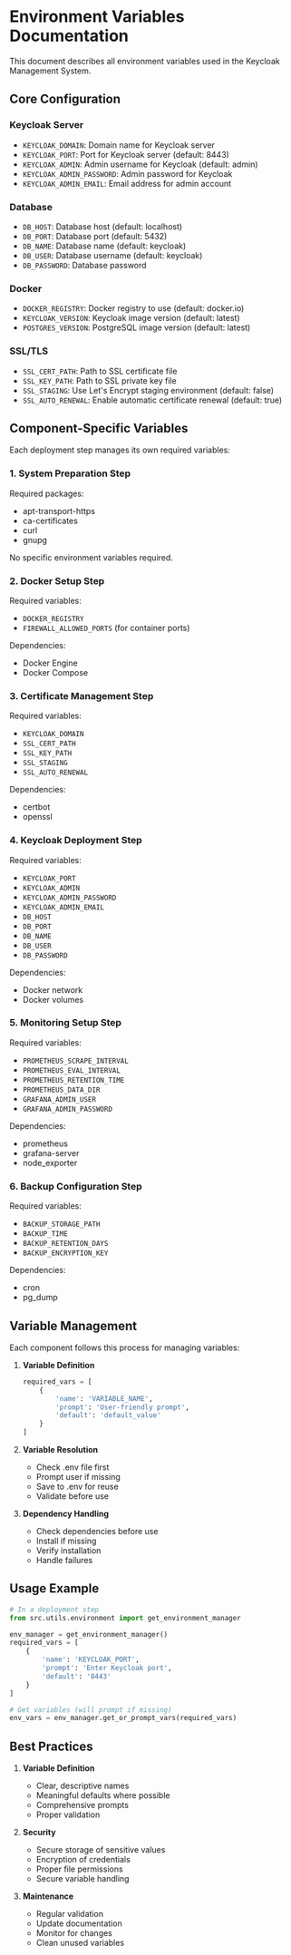 # Environment Variables Documentation

This document describes all environment variables used in the Keycloak Management System.

## Core Configuration

### Keycloak Server
- `KEYCLOAK_DOMAIN`: Domain name for Keycloak server
- `KEYCLOAK_PORT`: Port for Keycloak server (default: 8443)
- `KEYCLOAK_ADMIN`: Admin username for Keycloak (default: admin)
- `KEYCLOAK_ADMIN_PASSWORD`: Admin password for Keycloak
- `KEYCLOAK_ADMIN_EMAIL`: Email address for admin account

### Database
- `DB_HOST`: Database host (default: localhost)
- `DB_PORT`: Database port (default: 5432)
- `DB_NAME`: Database name (default: keycloak)
- `DB_USER`: Database username (default: keycloak)
- `DB_PASSWORD`: Database password

### Docker
- `DOCKER_REGISTRY`: Docker registry to use (default: docker.io)
- `KEYCLOAK_VERSION`: Keycloak image version (default: latest)
- `POSTGRES_VERSION`: PostgreSQL image version (default: latest)

### SSL/TLS
- `SSL_CERT_PATH`: Path to SSL certificate file
- `SSL_KEY_PATH`: Path to SSL private key file
- `SSL_STAGING`: Use Let's Encrypt staging environment (default: false)
- `SSL_AUTO_RENEWAL`: Enable automatic certificate renewal (default: true)

## Component-Specific Variables

Each deployment step manages its own required variables:

### 1. System Preparation Step
Required packages:
- apt-transport-https
- ca-certificates
- curl
- gnupg

No specific environment variables required.

### 2. Docker Setup Step
Required variables:
- `DOCKER_REGISTRY`
- `FIREWALL_ALLOWED_PORTS` (for container ports)

Dependencies:
- Docker Engine
- Docker Compose

### 3. Certificate Management Step
Required variables:
- `KEYCLOAK_DOMAIN`
- `SSL_CERT_PATH`
- `SSL_KEY_PATH`
- `SSL_STAGING`
- `SSL_AUTO_RENEWAL`

Dependencies:
- certbot
- openssl

### 4. Keycloak Deployment Step
Required variables:
- `KEYCLOAK_PORT`
- `KEYCLOAK_ADMIN`
- `KEYCLOAK_ADMIN_PASSWORD`
- `KEYCLOAK_ADMIN_EMAIL`
- `DB_HOST`
- `DB_PORT`
- `DB_NAME`
- `DB_USER`
- `DB_PASSWORD`

Dependencies:
- Docker network
- Docker volumes

### 5. Monitoring Setup Step
Required variables:
- `PROMETHEUS_SCRAPE_INTERVAL`
- `PROMETHEUS_EVAL_INTERVAL`
- `PROMETHEUS_RETENTION_TIME`
- `PROMETHEUS_DATA_DIR`
- `GRAFANA_ADMIN_USER`
- `GRAFANA_ADMIN_PASSWORD`

Dependencies:
- prometheus
- grafana-server
- node_exporter

### 6. Backup Configuration Step
Required variables:
- `BACKUP_STORAGE_PATH`
- `BACKUP_TIME`
- `BACKUP_RETENTION_DAYS`
- `BACKUP_ENCRYPTION_KEY`

Dependencies:
- cron
- pg_dump

## Variable Management

Each component follows this process for managing variables:

1. **Variable Definition**
   ```python
   required_vars = [
       {
           'name': 'VARIABLE_NAME',
           'prompt': 'User-friendly prompt',
           'default': 'default_value'
       }
   ]
   ```

2. **Variable Resolution**
   - Check .env file first
   - Prompt user if missing
   - Save to .env for reuse
   - Validate before use

3. **Dependency Handling**
   - Check dependencies before use
   - Install if missing
   - Verify installation
   - Handle failures

## Usage Example

```python
# In a deployment step
from src.utils.environment import get_environment_manager

env_manager = get_environment_manager()
required_vars = [
    {
        'name': 'KEYCLOAK_PORT',
        'prompt': 'Enter Keycloak port',
        'default': '8443'
    }
]

# Get variables (will prompt if missing)
env_vars = env_manager.get_or_prompt_vars(required_vars)
```

## Best Practices

1. **Variable Definition**
   - Clear, descriptive names
   - Meaningful defaults where possible
   - Comprehensive prompts
   - Proper validation

2. **Security**
   - Secure storage of sensitive values
   - Encryption of credentials
   - Proper file permissions
   - Secure variable handling

3. **Maintenance**
   - Regular validation
   - Update documentation
   - Monitor for changes
   - Clean unused variables
